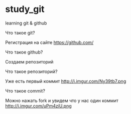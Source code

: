 # study_git
learning git &amp; github

Что такое git?


Регистрация на сайте https://github.com/

Что такое github?


Создаем репозиторий

Что такое репозиторий?


Уже есть первый коммит http://i.imgur.com/Ny39tb7.png

Что такое commit?

Можно нажать fork и увидем что у нас один коммит http://i.imgur.com/uPm4ziU.png

